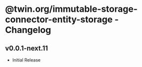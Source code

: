 # @twin.org/immutable-storage-connector-entity-storage - Changelog

## v0.0.1-next.11

- Initial Release
